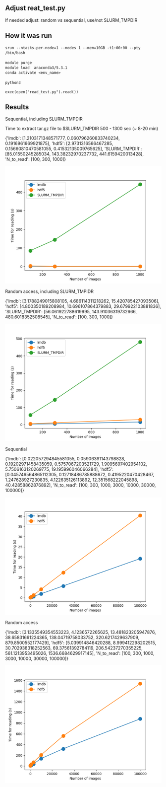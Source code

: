 ## Adjust reat_test.py

If needed adjust: random vs sequential, use/not SLURM_TMPDIR


## How it was run

```{bash}
srun --ntasks-per-node=1 --nodes 1 --mem=10GB -t1:00:00 --pty /bin/bash

module purge
module load  anaconda3/5.3.1
conda activate <env_name>

python3
```

```{python}
exec(open("read_test.py").read())
```


## Results


Sequential, including SLURM_TMPDIR

Time to extract tar.gz file to $SLURM_TMPDIR 
500 - 1300 sec (~ 8-20 min)

{'lmdb': [1.2103171348571777, 0.060796260833740234, 0.1916961669921875], 'hdf5': [2.9731316566467285, 0.15660810470581055, 0.41532135009765625], 'SLURM_TMPDIR': [85.01550245285034, 143.38232970237732, 441.6159420013428], 'N_to_read': [100, 300, 1000]}

![Sequential_read_plot](read_sequential_with_slurmTmpdir.png)

Random access, including SLURM_TMPIDR

{'lmdb': [3.1788249015808105, 4.686114311218262, 15.420785427093506], 'hdf5': [4.800350189208984, 10.696107864379883, 29.679922103881836], 'SLURM_TMPDIR': [56.061922788619995, 143.91036319732666, 480.6018352508545], 'N_to_read': [100, 300, 1000]}

![Sequential_read_plot](read_random_with_slurmTmpdir.png)

Sequential

{'lmdb': [0.022057294845581055, 0.05906391143798828, 0.19202971458435059, 0.5757067203521729, 1.9095697402954102, 5.7506163120269775, 19.195996046066284], 'hdf5': [0.045746564865112305, 0.12718486785888672, 0.4195220470428467, 1.247628927230835, 4.122635126113892, 12.351568222045898, 40.42858862876892], 'N_to_read': [100, 300, 1000, 3000, 10000, 30000, 100000]}

![Sequential_read_plot](read_sequential.png)


Random access


{'lmdb': [3.1335549354553223, 4.1236572265625, 13.481823205947876, 38.65831661224365, 138.04719758033752, 320.6217429637909, 879.8500552177429], 'hdf5': [5.039914846420288, 8.999412298202515, 30.702938318252563, 69.37561392784119, 206.54237270355225, 561.1213953495026, 1536.6684629917145], 'N_to_read': [100, 300, 1000, 3000, 10000, 30000, 100000]}

![Random_read_plot](read_rand.png)